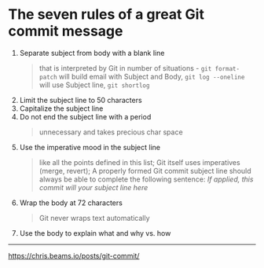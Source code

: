 # The seven rules of a great Git commit message

1. Separate subject from body with a blank line
   > that is interpreted by Git in number of situations - `git format-patch` will build email with  Subject and Body, `git log --oneline` will use Subject line, `git shortlog`
2. Limit the subject line to 50 characters
3. Capitalize the subject line
4. Do not end the subject line with a period
   > unnecessary and takes precious char space
5. Use the imperative mood in the subject line
   > like all the points defined in this list; Git itself uses imperatives (merge, revert);
   > A properly formed Git commit subject line should always be able to complete the following sentence: *If applied, this commit will _your subject line here_*
6. Wrap the body at 72 characters
   > Git never wraps text automatically
7. Use the body to explain what and why vs. how

---

https://chris.beams.io/posts/git-commit/